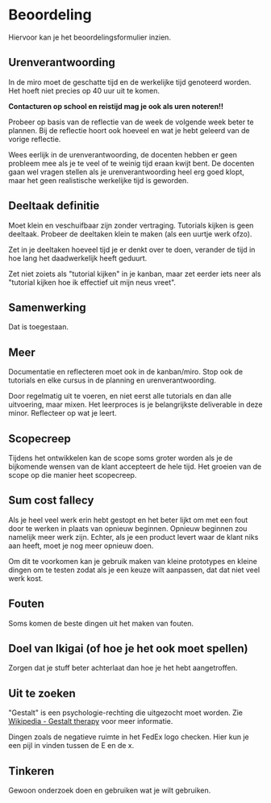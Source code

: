 # Beoordeling
Hiervoor kan je het beoordelingsformulier inzien.

## Urenverantwoording
In de miro moet de geschatte tijd en de werkelijke tijd genoteerd worden. Het hoeft niet  precies op 40 uur uit te komen.

**Contacturen op school en reistijd mag je ook als uren noteren!!**

Probeer op basis van de reflectie van de week de volgende week beter te plannen. Bij de reflectie hoort ook hoeveel en wat je hebt geleerd van de vorige reflectie.

Wees eerlijk in de urenverantwoording, de docenten hebben er geen probleem mee als je te veel of te weinig tijd eraan kwijt bent. De docenten gaan wel vragen stellen als je urenverantwoording heel erg goed klopt, maar het geen realistische werkelijke tijd is geworden.

## Deeltaak definitie
Moet klein en veschuifbaar zijn zonder vertraging. Tutorials kijken is geen deeltaak. Probeer de deeltaken klein te maken (als een uurtje werk ofzo).

Zet in je deeltaken hoeveel tijd je er denkt over te doen, verander de tijd in hoe lang het daadwerkelijk heeft geduurt.

Zet niet zoiets als "tutorial kijken" in je kanban, maar zet eerder iets neer als "tutorial kijken hoe ik effectief uit mijn neus vreet".

## Samenwerking
Dat is toegestaan.

## Meer
Documentatie en reflecteren moet ook in de kanban/miro. Stop ook de tutorials en elke cursus in de planning en urenverantwoording.

Door regelmatig uit te voeren, en niet eerst alle tutorials en dan alle uitvoering, maar mixen. Het leerproces is je belangrijkste deliverable in deze minor. Reflecteer op wat je leert.

## Scopecreep
Tijdens het ontwikkelen kan de scope soms groter worden als je de bijkomende wensen van de klant accepteert de hele tijd. Het groeien van de scope op die manier heet scopecreep.

## Sum cost fallecy
Als je heel veel werk erin hebt gestopt en het beter lijkt om met een fout door te werken in plaats van opnieuw beginnen. Opnieuw beginnen zou namelijk meer werk zijn. Echter, als je een product levert waar de klant niks aan heeft, moet je nog meer opnieuw doen.

Om dit te voorkomen kan je gebruik maken van kleine prototypes en kleine dingen om te testen zodat als je een keuze wilt aanpassen, dat dat niet veel werk kost.

## Fouten
Soms komen de beste dingen uit het maken van fouten.

## Doel van Ikigai (of hoe je het ook moet spellen)
Zorgen dat je stuff beter achterlaat dan hoe je het hebt aangetroffen.

## Uit te zoeken
"Gestalt" is een psychologie-rechting die uitgezocht moet worden. Zie [Wikipedia - Gestalt therapy](https://en.wikipedia.org/wiki/Gestalt_therapy) voor meer informatie.

Dingen zoals de negatieve ruimte in het FedEx logo checken. Hier kun je een pijl in vinden tussen de E en de x.

## Tinkeren
Gewoon onderzoek doen en gebruiken wat je wilt gebruiken.
